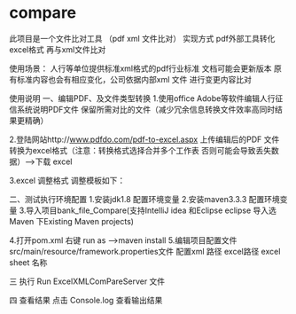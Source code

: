 # compare
此项目是一个文件比对工具 （pdf xml 文件比对） 实现方式 pdf外部工具转化excel格式 再与xml文件比对

使用场景： 人行等单位提供标准xml格式的pdf行业标准 文档可能会更新版本 原有标准内容也会有相应变化，公司依据内部xml 
文件 进行变更内容比对 


使用说明
一、编辑PDF、及文件类型转换
1.使用office Adobe等软件编辑人行征信系统说明PDF文件 保留所需对比的文件（减少冗余信息转换文件效率高同时结果更精确）

2.登陆网站http://www.pdfdo.com/pdf-to-excel.aspx
上传编辑后的PDF 文件 转换为excel格式（注意：转换格式选择合并多个工作表 否则可能会导致丢失数据）-->下载 excel


3.excel 调整格式 调整模板如下：


二、测试执行环境配置
1.安装jdk1.8 配置环境变量
2.安装maven3.3.3 配置环境变量
3.导入项目bank_file_Compare(支持IntelliJ idea 和Eclipse eclipse 导入选Maven 下Existing Maven projects)

4.打开pom.xml  右键 run as -->maven install
5.编辑项目配置文件 src/main/resource/framework.properties文件 配置xml 路径  excel路径  excel sheet 名称


三 执行
Run ExcelXMLComPareServer 文件


四 查看结果
点击 Console.log 查看输出结果 

